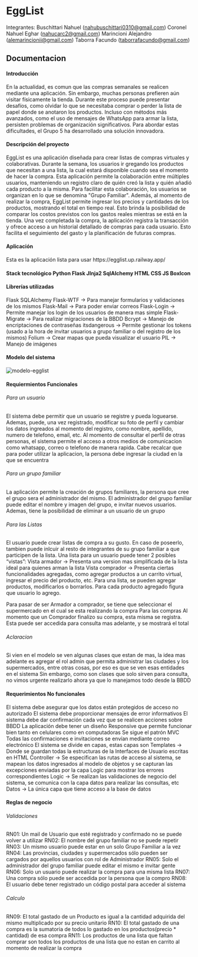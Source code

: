 
<h1>EggList</h1>


Integrantes:
Buschittari Nahuel  (nahubuschittari0310@gmail.com)
Coronel Nahuel Eghar (nahucarc2@gmail.com)
Marincioni Alejandro (alemarincionii@gmail.com)
Taborra Facundo (taborrafacundo@gmail.com)

				




<h2>Documentacion</h2>








<h4> Introducción </h4>
En la actualidad, es comun que las compras semanales se realicen mediante una aplicación. Sin embargo, muchas personas prefieren aún visitar físicamente la tienda. Durante este proceso puede presentar desafíos, como olvidar lo que se necesitaba comprar o perder la lista de papel donde se anotaron los productos. Incluso con métodos más avanzados, como el uso de mensajes de WhatsApp para armar la lista, persisten problemas de organización significativos. Para abordar estas dificultades, el Grupo 5 ha desarrollado una solución innovadora.

<h4> Descripción del proyecto </h4>

EggList es una aplicación diseñada para crear listas de compras virtuales y colaborativas. Durante la semana, los usuarios ir gregando los productos que necesitan a una lista, la cual estará disponible cuando sea el momento de hacer la compra. Esta aplicación permite la colaboración entre múltiples usuarios, manteniendo un registro claro de quién creó la lista y quién añadió cada producto a la misma. Para facilitar esta colaboración, los usuarios se organizan en lo que se denomina "Grupo Familiar".
Además, al momento de realizar la compra, EggList permite ingresar los precios y cantidades de los productos, mostrando el total en tiempo real. Esto brinda la posibilidad de comparar los costos previstos con los gastos reales mientras se está en la tienda.
Una vez completada la compra, la aplicación registra la transacción y ofrece acceso a un historial detallado de compras para cada usuario. Esto facilita el seguimiento del gasto y la planificación de futuras compras.


<h4> Aplicación </h4>
Esta es la aplicación lista para usar
https://egglist.up.railway.app/
<h4> Stack tecnológico
Python 
Flask
JInja2
SqlAlchemy
HTML
CSS
JS
BoxIcon

<h4> Librerías utilizadas </h4>
Flask
SQLAlchemy
Flask-WTF -> Para manejar formularios y validaciones de los mismos
Flask-Mail -> Para poder enviar correos
Flask-Login -> Permite manejar los login de los usuarios de manera mas simple
Flask-Migrate -> Para realizar migraciones de la BBDD
Bcrypt -> Manejo de encriptaciones de contraseñas 
itsdangerous -> Permite gestionar los tokens (usado a la hora de invitar usuarios a grupo familiar o del registro de los mismos)
Folium -> Crear mapas que pueda visualizar el usuario
PIL -> Manejo de imágenes


<h4> Modelo del sistema </h4>
<img src="https://i.ibb.co/VSQTKd5/modelo-egglist.png" alt="modelo-egglist" border="0" />

<h4> Requiermientos Funcionales </h4>
<h6> Para un usuario </h6>
El sistema debe permitir que un usuario se registre y pueda loguearse.
Ademas, puede, una vez registrado, modificar su foto de perfil y cambiar los datos ingreados al momento del registro, como nombre, apellido, numero de telefono, email, etc.
Al momento de consultar el perfil de otras personas, el sistema permite el acceso a otros medios de comunicacion como whatsapp, correo o telefono de manera rapida.
Cabe recalcar que para poder utilizar la aplicacion, la persona debe ingresar la ciudad en la que se encuentra

<h6> Para un grupo familiar </h6>
La aplicación permite la creación de grupos familiares, la persona que cree el grupo sera el administrador del mismo.
El administrador del grupo familiar puede editar el nombre y imagen del grupo, e   invitar nuevos usuarios.
Ademas, tiene la posibilidad de eliminar a un usuario de un grupo

<h6> Para las Listas </h6>
El usuario puede crear listas de compra a su gusto.
En caso de poseerlo, tambien puede inlcuir al resto de integrantes de su grupo familiar a que participen de la lista.
Una lista para un usuario puede tener 2 posibles “vistas”:
Vista armador -> Presenta una version mas simplificada de la lista ideal para quienes arman la lista
Vista comprador -> Presenta ciertas funcionalidades agregadas, como agregar productos a un carrito virtual, ingresar el precio del producto, etc.
Para una lista,  se pueden agregar productos, modificarlos o borrarlos.
Para cada producto agregado figura que usuario lo agrego.


Para pasar de ser Armador a comprador, se tiene que seleccionar el supermercado en el cual se esta realizando la compra
Para las compras
Al momento que un Comprador finalizo su compra, esta misma se registra.
Esta puede ser accedida para consulta mas adelante, y se mostrará el total 


<h6> Aclaracion </h6>
Si vien en el modelo se ven algunas clases que estan de mas, la idea mas adelante es agregar el rol admin que permita administrar las ciudades y los supermercados, entre otras cosas, por eso es que se ven esas entidades en el sistema
Sin embargo, como son clases que solo sirven para consulta, no vimos urgente realizarlo ahora ya que lo manejamos todo desde la BBDD


<h4> Requerimientos No funcionales </h4>
El sistema debe asegurar que los datos están protegidos de acceso no autorizado
El sistema debe proporcionar mensajes de error informativos
El sistema debe dar confirmación cada vez que se realicen acciones sobre BBDD
La aplicación debe tener un diseño Responsive que permite funcionar bien tanto en celulares como en computadoras 
Se sigue el patrón MVC
Todas las confirmaciones e invitaciones se envían mediante correo electrónico
El sistema se divide en capas, estas capas son
Templates -> Donde se guardan todas la estructuras de la Interfaces de Usuario escritas en HTML
Controller -> Se especifican las rutas de acceso al sistema, se mapean los datos ingresados al modelo de objetos y se capturan las excepciones enviadas por la capa Logic para mostrar los errores correspondientes
Logic -> Se  realizan las validaciones de negocio del sistema, se comunica con la capa datos para realizar las consultas, etc
Datos -> La única capa que tiene acceso a la base de datos


<h4> Reglas de negocio </h4>
<h6> Validaciones </h6>
RN01: Un mail de Usuario que esté registrado y confirmado no se puede volver a utilizar
RN02: El nombre del grupo familiar no se puede repetir
RN03: Un mismo usuario puede estar en un solo Grupo Familiar a la vez
RN04: Las provincias, ciudades y supermercados sólo pueden ser cargados por aquellos usuarios con rol de Administrador
RN05: Solo el administrador del grupo familiar puede editar el mismo e invitar gente
RN06: Solo un usuario puede realizar la compra para una misma lista
RN07: Una compra sólo puede ser accedida por la persona que la compro
RN08: El usuario debe tener registrado un código postal para acceder al sistema

<h6> Calculo </h6>
RN09: El total gastado de un Producto es igual a la cantidad adquirida del mismo multiplicado por su precio unitario
RN10: El total gastado de una compra es la sumatoria de todos lo gastado en los productos(precio * cantidad) de esa compra
RN11: Los productos de una lista que faltan comprar son todos los productos de una lista que no estan en carrito al momento de realizar la compra

